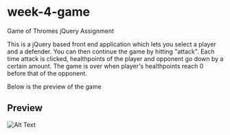# week-4-game
Game of Thromes jQuery Assignment

This is a jQuery based front end application which lets you select a player and a defender. You can then continue the game by hitting "attack". Each time attack is clicked, healthpoints of the player and opponent go down by a certain amount. The game is over when player's healthpoints reach 0 before that of the opponent.

Below is the preview of the game

## Preview
![Alt Text](https://media.giphy.com/media/xUNd9M96G05DtXrchW/giphy.gif)
